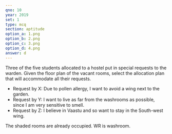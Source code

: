 ```yaml
---
qno: 10
year: 2019
set: 1
type: mcq
section: aptitude
option_a: 1.png
option_b: 2.png
option_c: 3.png
option_d: 4.png
answer: d
---
```


Three of the five students allocated to a hostel put in special requests to the warden. Given the floor plan of the vacant rooms, select the allocation plan that will accommodate all their requests.
- Request by X: Due to pollen allergy, I want to avoid a wing next to the garden.
- Request by Y: I want to live as far from the washrooms as possible, since I am very sensitive to smell.
- Request by Z: I believe in Vaastu and so want to stay in the South-west wing.

The shaded rooms are already occupied. WR is washroom.